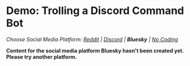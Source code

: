 # Demo: Trolling a Discord Command Bot
_Choose Social Media Platform: <a href='../../../reddit/ch07_trolling/05_trolling_reply_bot/03_demo_reply_bot.html'>Reddit</a> | <a href='../../../discord/ch07_trolling/05_trolling_reply_bot/03_demo_reply_bot.html'>Discord</a> | __Bluesky__ | <a href='../../../nocode/ch07_trolling/05_trolling_reply_bot/03_demo_reply_bot.html'>No Coding</a>_

__Content for the social media platform Bluesky hasn't been created yet. Please try another platform.__